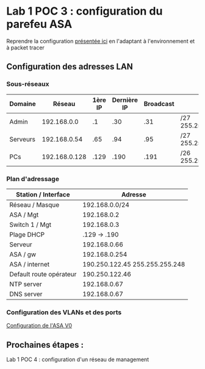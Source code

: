 # Lab 1 POC 3 : configuration du parefeu ASA

Reprendre la configuration [présentée ici](http://blog.isitix.com//main/2018/07/25/configuration-base-asa-5505.html) en l'adaptant à l'environnement et à packet tracer

## Configuration des adresses LAN

### Sous-réseaux

|Domaine | Réseau | 1ère IP | Dernière IP | Broadcast | Mask |
|--------|--------|---------|-------------|-----------|------|
|Admin |192.168.0.0 | .1 | .30 | .31 | /27 255.255.255.224 |
|Serveurs | 192.168.0.54 | .65 | .94 | .95 | /27 255.255.255.224 |
|PCs | 192.168.0.128 | .129 | .190 | .191 | /26 255.255.255.192 |

### Plan d'adressage

|Station / Interface|Adresse|
|-------|-------|
|Réseau / Masque|192.168.0.0/24|
|ASA / Mgt|192.168.0.2|
|Switch 1 / Mgt|192.168.0.3|
| Plage DHCP | .129  -> .190|
| Serveur | 192.168.0.66|
|ASA / gw | 192.168.0.254|
|ASA / internet|190.250.122.45 255.255.255.248|
|Default route opérateur|190.250.122.46|
|NTP server |192.168.0.67|
|DNS server |192.168.0.67|

### Configuration des VLANs et des ports

[Configuration de l'ASA V0](configasaV0.txt)

## Prochaines étapes :

Lab 1 POC 4 : configuration d'un réseau de management

